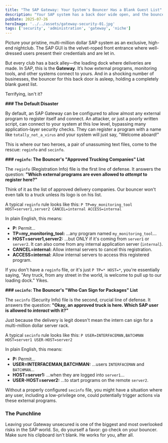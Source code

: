 ```yaml
---
title: "The SAP Gateway: Your System's Bouncer Has a Blank Guest List"
description: "Your SAP system has a back door wide open, and the bouncer is asleep. A hilarious but terrifying look at securing your SAP Gateway with reginfo and secinfo."
pubDate: 2025-07-26
heroImage: '../../assets/gateway-security-01.jpg'
tags: ['security', 'administration', 'gateway', 'niche']
---
```


Picture your pristine, multi-million dollar SAP system as an exclusive, high-end nightclub. The SAP GUI is the velvet-roped front entrance where well-dressed users present their credentials and are let in.

But every club has a back alley—the loading dock where deliveries are made. In SAP, this is the **Gateway**. It’s how external programs, monitoring tools, and other systems connect to yours. And in a shocking number of businesses, the bouncer for this back door is asleep, holding a completely blank guest list.

Terrifying, isn't it?

**### The Default Disaster**

By default, an SAP Gateway can be configured to allow almost any external program to register itself and connect. An attacker, or just a poorly written script, can connect to your system at this low level, bypassing many application-layer security checks. They can register a program with a name like `totally_not_a_virus` and your system will just say, "Welcome aboard!"

This is where our two heroes, a pair of unassuming text files, come to the rescue: `reginfo` and `secinfo`.

**### `reginfo`: The Bouncer's "Approved Trucking Companies" List**

The `reginfo` (Registration Info) file is the first line of defense. It answers the question: **"Which external programs are even allowed to *attempt* to register here?"**

Think of it as the list of approved delivery companies. Our bouncer won't even talk to a truck unless its logo is on his list.

A typical `reginfo` rule looks like this:
`P TP=my_monitoring_tool HOST=server1,server2 CANCEL=internal ACCESS=internal`

In plain English, this means:
* **P:** Permit...
* **TP=my_monitoring_tool:** ...any program named `my_monitoring_tool`...
* **HOST=server1,server2:** ...but ONLY if it's coming from `server1` or `server2`. It can also come from any internal application server (`internal`).
* **CANCEL=internal:** Allow internal servers to cancel this registration.
* **ACCESS=internal:** Allow internal servers to access this registered program.

If you don't have a `reginfo` file, or it's just `P TP=* HOST=*`, you're essentially saying, "Any truck, from any street in the world, is welcome to pull up to our loading dock." Yikes.

**### `secinfo`: The Bouncer's "Who Can Sign for Packages" List**

The `secinfo` (Security Info) file is the second, crucial line of defense. It answers the question: **"Okay, an approved truck is here. Which SAP user is allowed to *interact* with it?"**

Just because the delivery is legit doesn't mean the intern can sign for a multi-million dollar server rack.

A typical `secinfo` rule looks like this:
`P USER=INTERFACEMAN,BATCHMAN HOST=server1 USER-HOST=server2`

In plain English, this means:
* **P:** Permit...
* **USER=INTERFACEMAN,BATCHMAN:** ...users `INTERFACEMAN` and `BATCHMAN`...
* **HOST=server1:** ...when they are logged into `server1`...
* **USER-HOST=server2:** ...to start programs on the remote `server2`.

Without a properly configured `secinfo` file, you might have a situation where any user, including a low-privilege one, could potentially trigger actions via these external programs.

### The Punchline

Leaving your Gateway unsecured is one of the biggest and most overlooked risks in the SAP world. So, do yourself a favor: go check on your bouncer. Make sure his clipboard isn't blank. He works for you, after all.
